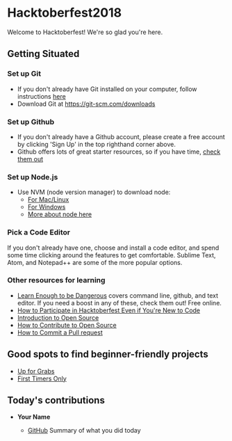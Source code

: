 # Hacktoberfest2018

Welcome to Hacktoberfest! We're so glad you're here.


## Getting Situated

### Set up Git

- If you don't already have Git installed on your computer, follow instructions [here](
https://help.github.com/articles/set-up-git/)
- Download Git at https://git-scm.com/downloads

### Set up Github

- If you don't already have a Github account, please create a free account by clicking 'Sign Up' in the top righthand corner above.
- Github offers lots of great starter resources, so if you have time, [check them out](https://lab.github.com/courses)

### Set up Node.js

* Use NVM (node version manager) to download node:
  * [For Mac/Linux](https://github.com/creationix/nvm)
  * [For Windows](https://github.com/coreybutler/nvm-windows)
  * [More about node here](https://nodejs.org)

### Pick a Code Editor

If you don't already have one, choose and install a code editor, and spend some time clicking around the features to get comfortable. Sublime Text, Atom, and Notepad++ are some of the more popular options.

### Other resources for learning

- [Learn Enough to be Dangerous](https://www.learnenough.com/) covers command line, github, and text editor. If you need a boost in any of these, check them out! Free online.
- [How to Participate in Hacktoberfest Even if You're New to Code](https://medium.freecodecamp.org/hacktoberfest-2018-how-you-can-get-your-free-shirt-even-if-youre-new-to-coding-96080dd0b01b?mc_cid=8d52149269&mc_eid=8b34e426b2)
- [Introduction to Open Source](https://www.digitalocean.com/community/tutorial_series/an-introduction-to-open-source)
- [How to Contribute to Open Source](https://opensource.guide/how-to-contribute/)
- [How to Commit a Pull request](https://www.digitalocean.com/community/tutorials/how-to-create-a-pull-request-on-github)


## Good spots to find beginner-friendly projects

- [Up for Grabs](https://up-for-grabs.net/#/)
- [First Timers Only](https://www.firsttimersonly.com/)

## Today's contributions
- **Your Name**

  - [GitHub](https://github.com/githubuser)
  Summary of what you did today
